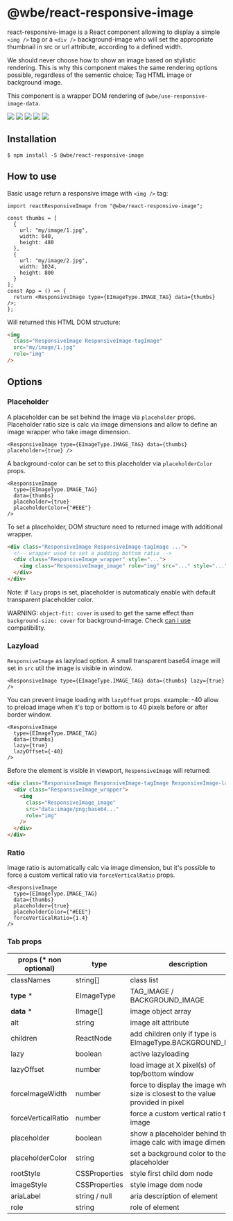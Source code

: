 # @wbe/react-responsive-image

react-responsive-image is a React component allowing to display a simple `<img />` tag or
a `<div />` background-image who will set the appropriate thumbnail in src or url attribute,
according to a defined width.

We should never choose how to show an image based on stylistic rendering.
This is why this component makes the same rendering options possible, regardless of the sementic choice;
Tag HTML image or background image.

This component is a wrapper DOM rendering of `@wbe/use-responsive-image-data`.

![](https://img.shields.io/npm/v/@wbe/react-responsive-image/latest.svg)
![](https://img.shields.io/bundlephobia/minzip/@wbe/react-responsive-image.svg)
![](https://img.shields.io/david/willybrauner/libraries.svg?path=packages%2Freact-components%2Freact-responsive-image)
![](https://img.shields.io/npm/dt/@wbe/react-responsive-image.svg)
![](https://img.shields.io/npm/l/@wbe/react-responsive-image.svg)

## Installation

```shell script
$ npm install -S @wbe/react-responsive-image
```

## How to use

Basic usage return a responsive image with `<img />` tag:

```tsx
import reactResponsiveImage from "@wbe/react-responsive-image";

const thumbs = [
  {
    url: "my/image/1.jpg",
    width: 640,
    height: 480
  },
  {
    url: "my/image/2.jpg",
    width: 1024,
    height: 800
  }
];
const App = () => {
  return <ResponsiveImage type={EImageType.IMAGE_TAG} data={thumbs} />;
};
```

Will returned this HTML DOM structure:

```html
<img
  class="ResponsiveImage ResponsiveImage-tagImage"
  src="my/image/1.jpg"
  role="img"
/>
```

## Options

### Placeholder

A placeholder can be set behind the image via `placeholder` props. Placeholder
ratio size is calc via image dimensions and allow to define an image wrapper
who take image dimension.

```tsx
<ResponsiveImage type={EImageType.IMAGE_TAG} data={thumbs} placeholder={true} />
```

A background-color can be set to this placeholder via `placeholderColor` props.

```tsx
<ResponsiveImage
  type={EImageType.IMAGE_TAG}
  data={thumbs}
  placeholder={true}
  placeholderColor={"#EEE"}
/>
```

To set a placeholder, DOM structure need to returned image with additional wrapper.

```html
<div class="ResponsiveImage ResponsiveImage-tagImage ...">
  <!-- wrapper used to set a padding bottom ratio -->
  <div class="ResponsiveImage_wrapper" style="...">
    <img class="ResponsiveImage_image" role="img" src="..." style="..." />
  </div>
</div>
```

Note: if `lazy` props is set, placeholder is automaticaly enable with default transparent
placeholder color.

WARNING: `object-fit: cover` is used to get the same effect than `background-size: cover` for background-image.
Check [can i use](https://caniuse.com/#search=object-fit) compatibility.

### Lazyload

`ResponsiveImage` as lazyload option. A small transparent base64 image will set in `src` util
the image is visible in window.

```tsx
<ResponsiveImage type={EImageType.IMAGE_TAG} data={thumbs} lazy={true} />
```

You can prevent image loading with `lazyOffset` props.
example: -40 allow to preload image when it's top or bottom is to 40 pixels before
or after border window.

```tsx
<ResponsiveImage
  type={EImageType.IMAGE_TAG}
  data={thumbs}
  lazy={true}
  lazyOffset={-40}
/>
```

Before the element is visible in viewport, `ResponsiveImage` will returned:

```html
<div class="ResponsiveImage ResponsiveImage-tagImage ResponsiveImage-lazyload">
  <div class="ResponsiveImage_wrapper">
    <img
      class="ResponsiveImage_image"
      src="data:image/png;base64..."
      role="img"
    />
  </div>
</div>
```

### Ratio

Image ratio is automatically calc via image dimension, but it's possible to force
a custom vertical ratio via `forceVerticalRatio` props.

```tsx
<ResponsiveImage
  type={EImageType.IMAGE_TAG}
  data={thumbs}
  placeholder={true}
  placeholderColor={"#EEE"}
  forceVerticalRatio={1.4}
/>
```

### Tab props

| props (\* non optional) | type          | description                                                                     | default value |
| ----------------------- | ------------- | ------------------------------------------------------------------------------- | ------------- |
| classNames              | string[]      | class list                                                                      | /             |
| **type** \*             | EImageType    | TAG_IMAGE / BACKGROUND_IMAGE                                                    | /             |
| **data** \*             | IImage[]      | image object array                                                              | /             |
| alt                     | string        | image alt attribute                                                             | /             |
| children                | ReactNode     | add children only if type is EImageType.BACKGROUND_IMAGE                        | /             |
| lazy                    | boolean       | active lazyloading                                                              | false         |
| lazyOffset              | number        | load image at X pixel(s) of top/bottom window                                   | 0             |
| forceImageWidth         | number        | force to display the image whose size is closest to the value provided in pixel | /             |
| forceVerticalRatio      | number        | force a custom vertical ratio to the image                                      | /             |
| placeholder             | boolean       | show a placeholder behind the image calc with image dimension                   | false         |
| placeholderColor        | string        | set a background color to the placeholder                                       | transparent   |
| rootStyle               | CSSProperties | style first child dom node                                                      | /             |
| imageStyle              | CSSProperties | style image dom node                                                            | /             |
| ariaLabel               | string / null | aria description of element                                                     | /             |
| role                    | string        | role of element                                                                 | img           |
